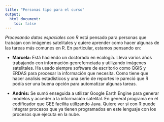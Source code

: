 ```yaml
---
title: "Personas tipo para el curso"
output:
  html_document:
    toc: false
---
```


_Procesando datos espaciales con R_ está pensado para personas que trabajan con imágenes satelitales y quiere aprender como hacer algunas de las tareas más comunes en R. En particular, estamos pensando en:


* **Marcela:** Está haciendo un doctorado en ecología. Lleva varios años trabajando con información georefernciada y utilizando imágenes satelitales.  Ha usado siempre software de escritorio como QGIS y ERDAS para procesar la información que necesita.  Como tiene que hacer analisis estadísticos y una serie de reportes le pareció que R podía ser una buena opción para automatizar algunas tareas.

* **Andrés:** Se sumó enseguida a utilizar Google Earth Engine para generar modelos y acceder a la información satelital.  En general programa en el codificador que GEE facilita utilizando Java.  Quiere ver si con R puede integrar procesos que ya tienen programados en este lenguaje con los procesos que ejecuta en la nube.
